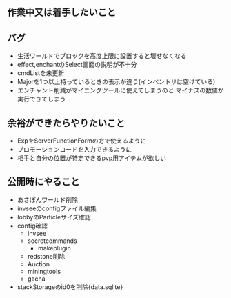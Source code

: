 ## 作業中又は着手したいこと
## バグ

* 生活ワールドでブロックを高度上限に設置すると壊せなくなる
* effect,enchantのSelect画面の説明が不十分
* cmdListを未更新
* Majorを1つ以上持っているときの表示が違う(インベントリは空けている)
* エンチャント削減がマイニングツールに使えてしまうのと
  マイナスの数値が実行できてしまう

## 余裕ができたらやりたいこと

* ExpをServerFunctionFormの方で使えるように
* プロモーションコードを入力できるように
* 相手と自分の位置が特定できるpvp用アイテムが欲しい

## 公開時にやること

* あさぽんワールド削除
* invseeのconfigファイル編集
* lobbyのParticleサイズ確認
* config確認
  * invsee
  * secretcommands
    * makeplugin
  * redstone削除
  * Auction
  * miningtools
  * gacha
* stackStorageのid0を削除{data.sqlite}